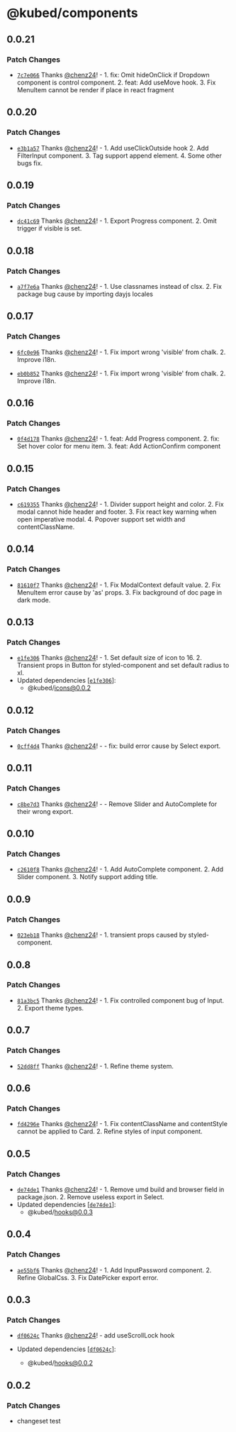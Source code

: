 # @kubed/components

## 0.0.21

### Patch Changes

- [`7c7e066`](https://github.com/kubesphere/kube-design/commit/7c7e066d5a612344865f8279d39582e65c71919a) Thanks [@chenz24](https://github.com/chenz24)! - 1. fix: Omit hideOnClick if Dropdown component is control component.
  2. feat: Add useMove hook.
  3. Fix MenuItem cannot be render if place in react fragment

## 0.0.20

### Patch Changes

- [`e3b1a57`](https://github.com/kubesphere/kube-design/commit/e3b1a57e6adb6480963399e30151978511d89350) Thanks [@chenz24](https://github.com/chenz24)! - 1. Add useClickOutside hook
  2. Add FilterInput component.
  3. Tag support append element.
  4. Some other bugs fix.

## 0.0.19

### Patch Changes

- [`dc41c69`](https://github.com/kubesphere/kube-design/commit/dc41c69b266e08345d7c43222bee5d1fabe10087) Thanks [@chenz24](https://github.com/chenz24)! - 1. Export Progress component.
  2. Omit trigger if visible is set.

## 0.0.18

### Patch Changes

- [`a7f7e6a`](https://github.com/kubesphere/kube-design/commit/a7f7e6aa089002b1c24ab650aef124a7ecc3157d) Thanks [@chenz24](https://github.com/chenz24)! - 1. Use classnames instead of clsx.
  2. Fix package bug cause by importing dayjs locales

## 0.0.17

### Patch Changes

- [`6fc0e96`](https://github.com/kubesphere/kube-design/commit/6fc0e96fb62e75eb9f1eb5c79347896f8c971cc1) Thanks [@chenz24](https://github.com/chenz24)! - 1. Fix import wrong 'visible' from chalk.
  2. Improve i18n.

* [`eb0b852`](https://github.com/kubesphere/kube-design/commit/eb0b8520f105ebd91d25a0b9a7b8ab3c6a86b7fc) Thanks [@chenz24](https://github.com/chenz24)! - 1. Fix import wrong 'visible' from chalk.
  2. Improve i18n.

## 0.0.16

### Patch Changes

- [`0f4d178`](https://github.com/kubesphere/kube-design/commit/0f4d17860c1ae0c5ebcfdcd61b3b2288df7fb877) Thanks [@chenz24](https://github.com/chenz24)! - 1. feat: Add Progress component.
  2. fix: Set hover color for menu item.
  3. feat: Add ActionConfirm component

## 0.0.15

### Patch Changes

- [`c619355`](https://github.com/kubesphere/kube-design/commit/c6193554484524736c95bf263a1af1a6fdd394e8) Thanks [@chenz24](https://github.com/chenz24)! - 1. Divider support height and color.
  2. Fix modal cannot hide header and footer.
  3. Fix react key warning when open imperative modal.
  4. Popover support set width and contentClassName.

## 0.0.14

### Patch Changes

- [`81610f7`](https://github.com/kubesphere/kube-design/commit/81610f7b72e85c675dfd129bd5c676ad09c6f702) Thanks [@chenz24](https://github.com/chenz24)! - 1. Fix ModalContext default value.
  2. Fix MenuItem error cause by 'as' props.
  3. Fix background of doc page in dark mode.

## 0.0.13

### Patch Changes

- [`e1fe306`](https://github.com/kubesphere/kube-design/commit/e1fe30612f48839ae6eb40522ba28dd893ccbf9f) Thanks [@chenz24](https://github.com/chenz24)! - 1. Set default size of icon to 16.
  2. Transient props in Button for styled-component and set default radius to xl.
- Updated dependencies [[`e1fe306`](https://github.com/kubesphere/kube-design/commit/e1fe30612f48839ae6eb40522ba28dd893ccbf9f)]:
  - @kubed/icons@0.0.2

## 0.0.12

### Patch Changes

- [`0cff4d4`](https://github.com/kubesphere/kube-design/commit/0cff4d4ea509b874b0a746b8a4dbaa24f7955c62) Thanks [@chenz24](https://github.com/chenz24)! - - fix: build error cause by Select export.

## 0.0.11

### Patch Changes

- [`c8be7d3`](https://github.com/kubesphere/kube-design/commit/c8be7d31582ee31fa7c33ee89df5d36dd659ab36) Thanks [@chenz24](https://github.com/chenz24)! - - Remove Slider and AutoComplete for their wrong export.

## 0.0.10

### Patch Changes

- [`c2610f8`](https://github.com/kubesphere/kube-design/commit/c2610f898a081e743918bc755a308ae2c2016035) Thanks [@chenz24](https://github.com/chenz24)! - 1. Add AutoComplete component.
  2. Add Slider component.
  3. Notify support adding title.

## 0.0.9

### Patch Changes

- [`023eb18`](https://github.com/kubesphere/kube-design/commit/023eb1828edaf053bae599f55d9d46b94b4d2b20) Thanks [@chenz24](https://github.com/chenz24)! - 1. transient props caused by styled-component.

## 0.0.8

### Patch Changes

- [`81a3bc5`](https://github.com/kubesphere/kube-design/commit/81a3bc511bb7718c269f8485311e0bdc169fd4ce) Thanks [@chenz24](https://github.com/chenz24)! - 1. Fix controlled component bug of Input.
  2. Export theme types.

## 0.0.7

### Patch Changes

- [`52dd8ff`](https://github.com/kubesphere/kube-design/commit/52dd8ff4d8127da7dcbf87fa882c4a2c9771e6e9) Thanks [@chenz24](https://github.com/chenz24)! - 1. Refine theme system.

## 0.0.6

### Patch Changes

- [`fd4296e`](https://github.com/kubesphere/kube-design/commit/fd4296ec231c097bbdfdadb9ba975c29308822df) Thanks [@chenz24](https://github.com/chenz24)! - 1. Fix contentClassName and contentStyle cannot be applied to Card.
  2. Refine styles of input component.

## 0.0.5

### Patch Changes

- [`de74de1`](https://github.com/kubesphere/kube-design/commit/de74de1786e2dcef25f7fea435d24dc146527b78) Thanks [@chenz24](https://github.com/chenz24)! - 1. Remove umd build and browser field in package.json.
  2. Remove useless export in Select.
- Updated dependencies [[`de74de1`](https://github.com/kubesphere/kube-design/commit/de74de1786e2dcef25f7fea435d24dc146527b78)]:
  - @kubed/hooks@0.0.3

## 0.0.4

### Patch Changes

- [`ae55bf6`](https://github.com/kubesphere/kube-design/commit/ae55bf6d0f4818df4a80e43494a20ed664dd9855) Thanks [@chenz24](https://github.com/chenz24)! - 1. Add InputPassword component.
  2. Refine GlobalCss.
  3. Fix DatePicker export error.

## 0.0.3

### Patch Changes

- [`df0624c`](https://github.com/kubesphere/kube-design/commit/df0624c146781210b3eb8849bdb7ceea65c064e5) Thanks [@chenz24](https://github.com/chenz24)! - add useScrollLock hook

- Updated dependencies [[`df0624c`](https://github.com/kubesphere/kube-design/commit/df0624c146781210b3eb8849bdb7ceea65c064e5)]:
  - @kubed/hooks@0.0.2

## 0.0.2

### Patch Changes

- changeset test
